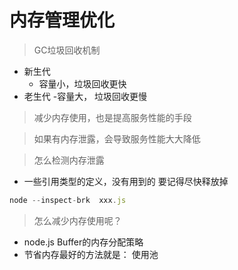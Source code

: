 
# 内存管理优化

> GC垃圾回收机制
- 新生代
  - 容量小，垃圾回收更快
- 老生代
  -容量大， 垃圾回收更慢

> 减少内存使用，也是提高服务性能的手段

> 如果有内存泄露，会导致服务性能大大降低
 
> 怎么检测内存泄露

- 一些引用类型的定义，没有用到的 要记得尽快释放掉

```js
node --inspect-brk  xxx.js
```

> 怎么减少内存使用呢？
- node.js Buffer的内存分配策略
- 节省内存最好的方法就是： 使用池



